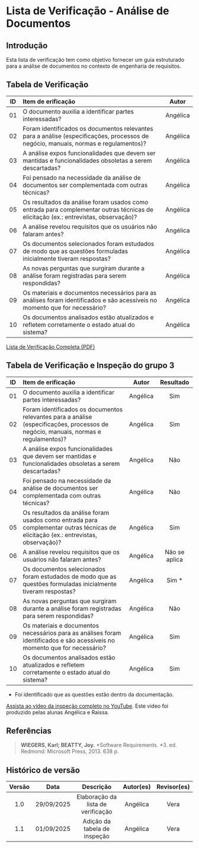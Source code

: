 # Lista de Verificação - Análise de Documentos

## Introdução
Esta lista de verificação tem como objetivo fornecer um guia estruturado para a análise de documentos no contexto de engenharia de requisitos.

## Tabela de Verificação

| ID  | Item de erificação   | Autor  |
|:---:|:-------------------- |:------:|
|01|O documento auxilia a identificar partes interessadas? |Angélica|
|02|Foram identificados os documentos relevantes para a análise (especificações, processos de negócio, manuais, normas e regulamentos)? |Angélica|
|03|A análise expos funcionalidades que devem ser mantidas e funcionalidades obsoletas a serem descartadas? |Angélica|
|04|Foi pensado na necessidade da análise de documentos ser complementada com outras técnicas? |Angélica|
|05|Os resultados da análise foram usados como entrada para complementar outras técnicas de elicitação (ex.: entrevistas, observação)? |Angélica|
|06|A análise revelou requisitos que os usuários não falaram antes? |Angélica|
|07| Os documentos selecionados foram estudados de modo que as questões formuladas inicialmente tiveram respostas? |Angélica|
|08|As novas perguntas que surgiram durante a análise foram registradas para serem respondidas? |Angélica|
|09|Os materiais e documentos necessários para as análises foram identificados e são acessíveis no momento que for necessário?  |Angélica|
|10|Os documentos analisados estão atualizados e refletem corretamente o estado atual do sistema?|Angélica|

[Lista de Verificação Completa (PDF)](./pdf/Grupo2AngelicadaCostaCmposVerifacacaoListaAnalisedeDocumentos.pdf)

## Tabela de Verificação e Inspeção do grupo 3

| ID  | Item de erificação   | Autor  | Resultado  |
|:---:|:-------------------- |:------:|:------:|
|01|O documento auxilia a identificar partes interessadas? |Angélica|Sim|
|02|Foram identificados os documentos relevantes para a análise (especificações, processos de negócio, manuais, normas e regulamentos)? |Angélica|Sim|
|03|A análise expos funcionalidades que devem ser mantidas e funcionalidades obsoletas a serem descartadas? |Angélica|Não|
|04|Foi pensado na necessidade da análise de documentos ser complementada com outras técnicas? |Angélica|Não|
|05|Os resultados da análise foram usados como entrada para complementar outras técnicas de elicitação (ex.: entrevistas, observação)? |Angélica|Sim|
|06|A análise revelou requisitos que os usuários não falaram antes? |Angélica|Não se aplica|
|07| Os documentos selecionados foram estudados de modo que as questões formuladas inicialmente tiveram respostas? |Angélica|Sim * |
|08|As novas perguntas que surgiram durante a análise foram registradas para serem respondidas? |Angélica|Não|
|09|Os materiais e documentos necessários para as análises foram identificados e são acessíveis no momento que for necessário?  |Angélica|Sim|
|10|Os documentos analisados estão atualizados e refletem corretamente o estado atual do sistema?|Angélica|Sim|

* Foi identificado que as questões estão dentro da documentação.

[Assista ao vídeo da inspeção completo no YouTube](https://youtu.be/BdT7zcVRMUE). Este video foi produzido pelas alunas Angélica e Raissa.

## Referências
> **WIEGERS, Karl; BEATTY, Joy.** *Software Requirements. *3. ed. Redmond: Microsoft Press, 2013. 638 p.

## Histórico de versão

| Versão |    Data    |             Descrição              |   Autor(es)    | Revisor(es) |
|:------:|:----------:|:----------------------------------:|:--------------:|:-----------:|
|  1.0   | 29/09/2025 | Elaboração da lista de verificação | Angélica |  Vera   |
|  1.1   | 01/09/2025 | Adição da tabela de inspeção | Angélica |  Vera   |